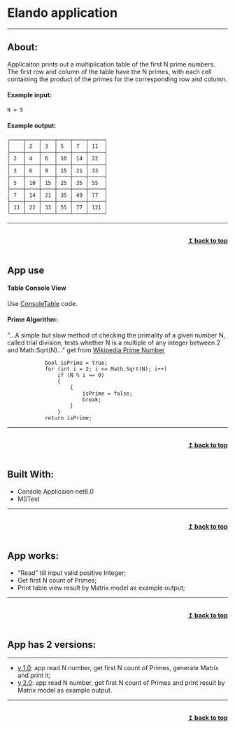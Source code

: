 ﻿# Elando application
---
## About: 
Applicaiton prints out a multiplication table of the first N prime numbers. The first row and column of the table have the N primes, with each cell containing the product of the primes for the corresponding row and column.

#### Example input: 
```
N = 5
```
#### Example output:
```
┌────┬────┬────┬────┬────┬─────┐
│    │ 2  │ 3  │ 5  │ 7  │ 11  │
├────┼────┼────┼────┼────┼─────┤
│ 2  │ 4  │ 6  │ 10 │ 14 │ 22  │
├────┼────┼────┼────┼────┼─────┤
│ 3  │ 6  │ 9  │ 15 │ 21 │ 33  │
├────┼────┼────┼────┼────┼─────┤
│ 5  │ 10 │ 15 │ 25 │ 35 │ 55  │
├────┼────┼────┼────┼────┼─────┤
│ 7  │ 14 │ 21 │ 35 │ 49 │ 77  │
├────┼────┼────┼────┼────┼─────┤
│ 11 │ 22 │ 33 │ 55 │ 77 │ 121 │
└────┴────┴────┴────┴────┴─────┘
```
---
<br/>
<div align="right">
    <b><a href="#----">↥ back to top</a></b>
</div>
<br/>

## App use 
#### Table Console View
Use [ConsoleTable](https://github.com/BrunoVT1992/ConsoleTable) code.

#### Prime Algorithm: 
"...A simple but slow method of checking the primality of a given number N, called trial division, tests whether N is a multiple of any integer between 2 and  Math.Sqrt(N)..."  get from [Wikipedia Prime Number](https://en.wikipedia.org/wiki/Prime_number)
``` 
            bool isPrime = true;
            for (int i = 2; i <= Math.Sqrt(N); i++)
                if (N % i == 0)
                {
                    {
                        isPrime = false;
                        break;
                    }
                }
            return isPrime;
```
---
<br/>
<div align="right">
    <b><a href="#----">↥ back to top</a></b>
</div>
<br/>

## Built With:
 - Console Applicaion net6.0
 - MSTest
---
<br/>
<div align="right">
    <b><a href="#----">↥ back to top</a></b>
</div>
<br/>
 
## App works:
 -  "Read" till input valid positive Integer;
 -  Get first N count of Primes;
 -  Print table view result by Matrix model as example output;
---
 <br/>
<div align="right">
    <b><a href="#----">↥ back to top</a></b>
</div>
<br/>
                                                                                    
## App has 2 versions:
---
 - [v 1.0](https://github.com/knaevKMK/Elando/tree/v_1.0): app read N number, get first N count of Primes, generate Matrix and print it;
 - [v 2.0](https://github.com/knaevKMK/Elando/tree/v_2.0): app read N number, get first N count of Primes and print result by Matrix model as example output.
---
<br/>
<div align="right">
    <b><a href="#----">↥ back to top</a></b>
</div>
<br/>
